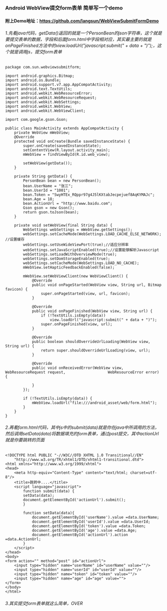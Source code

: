 ### Android WebView提交form表单  简单写一个demo

#### 附上Demo地址：https://github.com/langsun/WebViewSubmitFormDemo

###### 1.先看java代码，getData()返回的就是一个PersonBean的json字符串，这个就是要提交表单的数据，字段和后面form.html中字段相对应，其实最主要的就是onPageFinished方法中的view.loadUrl("javascript:submit(" + data + ")");，这个就是调用js，提交form表单



    package com.sun.webviewsubmitform;

	import android.graphics.Bitmap;
	import android.os.Bundle;
	import android.support.v7.app.AppCompatActivity;
	import android.text.TextUtils;
	import android.webkit.WebResourceError;
	import android.webkit.WebResourceRequest;
	import android.webkit.WebSettings;
	import android.webkit.WebView;
	import android.webkit.WebViewClient;

	import com.google.gson.Gson;

	public class MainActivity extends AppCompatActivity {
    	private WebView mWebView;
		@Override
    	protected void onCreate(Bundle savedInstanceState) {
        	super.onCreate(savedInstanceState);
        	setContentView(R.layout.activity_main);
       		mWebView = findViewById(R.id.web_view);
    
        	setWebView(getData());
    	}

    	private String getData() {
        	PersonBean bean = new PersonBean();
        	bean.UserName = "张三";
        	bean.UserId = "1001";
        	bean.Token = "SwyHTEx_RQppr97g4J5lKXtabJecpejuef8AqKYMAJc";
        	bean.Age = 18;
        	bean.ActionUrl = "http://www.baidu.com";
        	Gson gson = new Gson();
        	return gson.toJson(bean);
    	}

    	private void setWebView(final String data) {
        	WebSettings webSettings = mWebView.getSettings();
        	webSettings.setCacheMode(WebSettings.LOAD_CACHE_ELSE_NETWORK); //设置缓存
        	webSettings.setUseWideViewPort(true);//适应分辨率
        	webSettings.setJavaScriptEnabled(true);//设置能够解析Javascript
        	webSettings.setLoadWithOverviewMode(true);
        	webSettings.setDomStorageEnabled(true);
        	webSettings.setCacheMode(WebSettings.LOAD_NO_CACHE);
        	mWebView.setHapticFeedbackEnabled(false);

        	mWebView.setWebViewClient(new WebViewClient() {
            	@Override
            	public void onPageStarted(WebView view, String url, Bitmap favicon) {
                	super.onPageStarted(view, url, favicon);
            	}

            	@Override
            	public void onPageFinished(WebView view, String url) {
                	if (!TextUtils.isEmpty(data))
                    	view.loadUrl("javascript:submit(" + data + ")");
                	super.onPageFinished(view, url);
            	}

            	@Override
            	public boolean shouldOverrideUrlLoading(WebView view, String url) {
                	return super.shouldOverrideUrlLoading(view, url);
            	}

            	@Override
           		public void onReceivedError(WebView view, WebResourceRequest request, 					WebResourceError error) {

            	}
        	});

        	if (!TextUtils.isEmpty(data)) {
            	mWebView.loadUrl("file:///android_asset/web/form.html");
        	}
    	}
	}

###### 2.再看form.html代码，其中js中的submit(data)就是你在java中所调用的方法，然后调用setData(data)将数据填充的form表单，通过post提交，其中actionUrl就是你要跳转的页面


	<!DOCTYPE html PUBLIC "-//W3C//DTD XHTML 1.0 Transitional//EN"
        "http://www.w3.org/TR/xhtml1/DTD/xhtml1-transitional.dtd">
	<html xmlns="http://www.w3.org/1999/xhtml">
	<head>
    	<meta http-equiv="Content-Type" content="text/html; charset=utf-8"/>
    	<title>跳转中....</title>
    	<script language="javascript">
        	function submit(data) {
			setData(data);
			document.getElementById('actionUrl').submit();
       		}
		
			function setData(data){
		   		document.getElementById('userName').value =data.UserName;
            	document.getElementById('userId').value =data.UserId;
            	document.getElementById('token').value =data.Token;
            	document.getElementById('age').value =data.Age;
            	document.getElementById('actionUrl').action =data.ActionUrl;
			}
    	</script>
	</head>
	<body>
	<form action="" method="post" id="actionUrl">
    	<input type="hidden" name="userName" id="userName" value=""/>
    	<input type="hidden" name="userId" id="userId" value=""/>
    	<input type="hidden" name="token" id="token" value=""/>
 		<input type="hidden" name="age" id="age" value="">
	</form>
	</body>
	</html>
	
	
	
	
###### 3.其实提交form表单就这么简单，OVER
	
